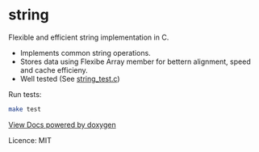 # string

Flexible and efficient string implementation in C.

- Implements common string operations.
- Stores data using Flexibe Array member for bettern alignment, speed and cache efficieny.
- Well tested (See [string_test.c](./string_test.c))

Run tests:

```bash
make test
```

[View Docs powered by doxygen](./docs/html/index.html)

Licence: MIT
